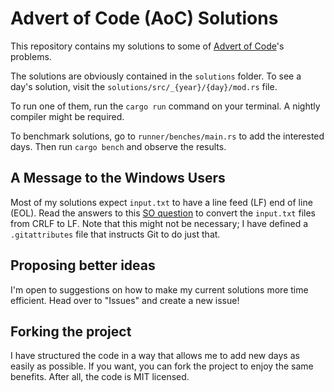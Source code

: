 # Advert of Code (AoC) Solutions

This repository contains my solutions to some of [Advert of Code](https://adventofcode.com/)'s problems.

The solutions are obviously contained in the `solutions` folder. To see a day's solution, visit the `solutions/src/_{year}/{day}/mod.rs` file.

To run one of them, run the `cargo run` command on your terminal. A nightly compiler might be required.

To benchmark solutions, go to `runner/benches/main.rs` to add the interested days. Then run `cargo bench` and observe the results.

## A Message to the Windows Users

Most of my solutions expect `input.txt` to have a line feed (LF) end of line (EOL). Read the answers to this [SO question](https://stackoverflow.com/questions/27810758/how-to-replace-crlf-with-lf-in-a-single-file/27814403) to convert the `input.txt` files from CRLF to LF. Note that this might not be necessary; I have defined a `.gitattributes` file that instructs Git to do just that.

## Proposing better ideas

I'm open to suggestions on how to make my current solutions more time efficient. Head over to "Issues" and create a new issue!

## Forking the project

I have structured the code in a way that allows me to add new days as easily as possible.
If you want, you can fork the project to enjoy the same benefits. After all, the code is MIT licensed.
